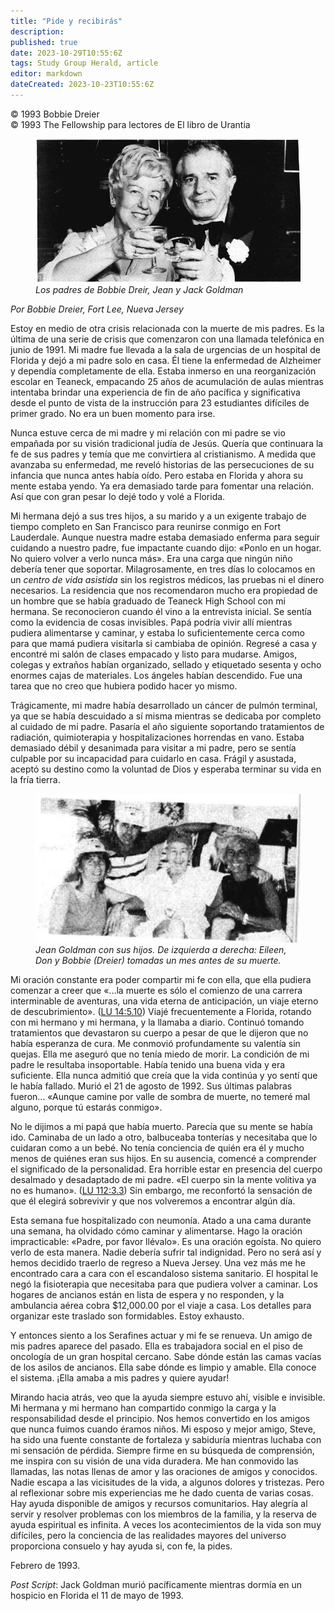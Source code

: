 ```yaml
---
title: "Pide y recibirás"
description: 
published: true
date: 2023-10-29T10:55:6Z
tags: Study Group Herald, article
editor: markdown
dateCreated: 2023-10-23T10:55:6Z
---
```


<p class="v-card v-sheet theme--light grey lighten-3 px-2">© 1993 Bobbie Dreier<br>© 1993 The Fellowship para lectores de El libro de Urantia</p>


<figure id="Figure_1" class="image urantiapedia">
<img src="/image/article/Study_Group_Herald/Bobbie_Dreier_parents.jpg">
<figcaption><em>Los padres de Bobbie Dreir, Jean y Jack Goldman</em></figcaption>
</figure>


_Por Bobbie Dreier, Fort Lee, Nueva Jersey_

Estoy en medio de otra crisis relacionada con la muerte de mis padres. Es la última de una serie de crisis que comenzaron con una llamada telefónica en junio de 1991. Mi madre fue llevada a la sala de urgencias de un hospital de Florida y dejó a mi padre solo en casa. Él tiene la enfermedad de Alzheimer y dependía completamente de ella. Estaba inmerso en una reorganización escolar en Teaneck, empacando 25 años de acumulación de aulas mientras intentaba brindar una experiencia de fin de año pacífica y significativa desde el punto de vista de la instrucción para 23 estudiantes difíciles de primer grado. No era un buen momento para irse.

Nunca estuve cerca de mi madre y mi relación con mi padre se vio empañada por su visión tradicional judía de Jesús. Quería que continuara la fe de sus padres y temía que me convirtiera al cristianismo. A medida que avanzaba su enfermedad, me reveló historias de las persecuciones de su infancia que nunca antes había oído. Pero estaba en Florida y ahora su mente estaba yendo. Ya era demasiado tarde para fomentar una relación. Así que con gran pesar lo dejé todo y volé a Florida.

Mi hermana dejó a sus tres hijos, a su marido y a un exigente trabajo de tiempo completo en San Francisco para reunirse conmigo en Fort Lauderdale. Aunque nuestra madre estaba demasiado enferma para seguir cuidando a nuestro padre, fue impactante cuando dijo: «Ponlo en un hogar. No quiero volver a verlo nunca más». Era una carga que ningún niño debería tener que soportar. Milagrosamente, en tres días lo colocamos en un _centro de vida asistida_ sin los registros médicos, las pruebas ni el dinero necesarios. La residencia que nos recomendaron mucho era propiedad de un hombre que se había graduado de Teaneck High School con mi hermana. Se reconocieron cuando él vino a la entrevista inicial. Se sentía como la evidencia de cosas invisibles. Papá podría vivir allí mientras pudiera alimentarse y caminar, y estaba lo suficientemente cerca como para que mamá pudiera visitarla si cambiaba de opinión. Regresé a casa y encontré mi salón de clases empacado y listo para mudarse. Amigos, colegas y extraños habían organizado, sellado y etiquetado sesenta y ocho enormes cajas de materiales. Los ángeles habían descendido. Fue una tarea que no creo que hubiera podido hacer yo mismo.

Trágicamente, mi madre había desarrollado un cáncer de pulmón terminal, ya que se había descuidado a sí misma mientras se dedicaba por completo al cuidado de mi padre. Pasaría el año siguiente soportando tratamientos de radiación, quimioterapia y hospitalizaciones horrendas en vano. Estaba demasiado débil y desanimada para visitar a mi padre, pero se sentía culpable por su incapacidad para cuidarlo en casa. Frágil y asustada, aceptó su destino como la voluntad de Dios y esperaba terminar su vida en la fría tierra.


<figure id="Figure_1" class="image urantiapedia">
<img src="/image/article/Study_Group_Herald/Jean_Goldman.jpg">
<figcaption><em>Jean Goldman con sus hijos. De izquierda a derecha: Eileen, Don y Bobbie (Dreier) tomadas un mes antes de su muerte.</em></figcaption>
</figure>


Mi oración constante era poder compartir mi fe con ella, que ella pudiera comenzar a creer que «...la muerte es sólo el comienzo de una carrera interminable de aventuras, una vida eterna de anticipación, un viaje eterno de descubrimiento». (<a id="a36_241"></a>[LU 14:5.10](/es/The_Urantia_Book/14#p5_10)) Viajé frecuentemente a Florida, rotando con mi hermano y mi hermana, y la llamaba a diario. Continuó tomando tratamientos que devastaron su cuerpo a pesar de que le dijeron que no había esperanza de cura. Me conmovió profundamente su valentía sin quejas. Ella me aseguró que no tenía miedo de morir. La condición de mi padre le resultaba insoportable. Había tenido una buena vida y era suficiente. Ella nunca admitió que creía que la vida continúa y yo sentí que le había fallado. Murió el 21 de agosto de 1992. Sus últimas palabras fueron... «Aunque camine por valle de sombra de muerte, no temeré mal alguno, porque tú estarás conmigo».

No le dijimos a mi papá que había muerto. Parecía que su mente se había ido. Caminaba de un lado a otro, balbuceaba tonterías y necesitaba que lo cuidaran como a un bebé. No tenía conciencia de quién era él y mucho menos de quiénes eran sus hijos. En su ausencia, comencé a comprender el significado de la personalidad. Era horrible estar en presencia del cuerpo desalmado y desadaptado de mi padre. «El cuerpo sin la mente volitiva ya no es humano». (<a id="a38_452"></a>[LU 112:3.3](/es/The_Urantia_Book/112#p3_3)) Sin embargo, me reconfortó la sensación de que él elegirá sobrevivir y que nos volveremos a encontrar algún día.

Esta semana fue hospitalizado con neumonía. Atado a una cama durante una semana, ha olvidado cómo caminar y alimentarse. Hago la oración impracticable: «Padre, por favor llévalo». Es una oración egoísta. No quiero verlo de esta manera. Nadie debería sufrir tal indignidad. Pero no será así y hemos decidido traerlo de regreso a Nueva Jersey. Una vez más me he encontrado cara a cara con el escandaloso sistema sanitario. El hospital le negó la fisioterapia que necesitaba para que pudiera volver a caminar. Los hogares de ancianos están en lista de espera y no responden, y la ambulancia aérea cobra $12,000.00 por el viaje a casa. Los detalles para organizar este traslado son formidables. Estoy exhausto.

Y entonces siento a los Serafines actuar y mi fe se renueva. Un amigo de mis padres aparece del pasado. Ella es trabajadora social en el piso de oncología de un gran hospital cercano. Sabe dónde están las camas vacías de los asilos de ancianos. Ella sabe dónde es limpio y amable. Ella conoce el sistema. ¡Ella amaba a mis padres y quiere ayudar!

Mirando hacia atrás, veo que la ayuda siempre estuvo ahí, visible e invisible. Mi hermana y mi hermano han compartido conmigo la carga y la responsabilidad desde el principio. Nos hemos convertido en los amigos que nunca fuimos cuando éramos niños. Mi esposo y mejor amigo, Steve, ha sido una fuente constante de fortaleza y sabiduría mientras luchaba con mi sensación de pérdida. Siempre firme en su búsqueda de comprensión, me inspira con su visión de una vida duradera. Me han conmovido las llamadas, las notas llenas de amor y las oraciones de amigos y conocidos. Nadie escapa a las vicisitudes de la vida, a algunos dolores y tristezas. Pero al reflexionar sobre mis experiencias me he dado cuenta de varias cosas. Hay ayuda disponible de amigos y recursos comunitarios. Hay alegría al servir y resolver problemas con los miembros de la familia, y la reserva de ayuda espiritual es infinita. A veces los acontecimientos de la vida son muy difíciles, pero la conciencia de las realidades mayores del universo proporciona consuelo y hay ayuda si, con fe, la pides.

Febrero de 1993.

_Post Script_: Jack Goldman murió pacíficamente mientras dormía en un hospicio en Florida el 11 de mayo de 1993.

